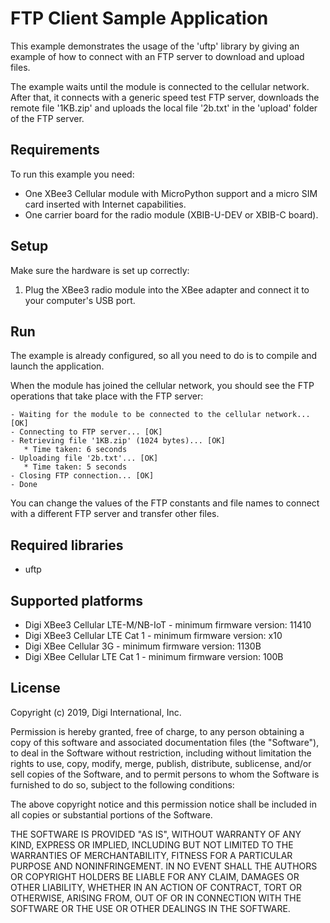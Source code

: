 FTP Client Sample Application
=============================

This example demonstrates the usage of the 'uftp' library by giving an example
of how to connect with an FTP server to download and upload files.

The example waits until the module is connected to the cellular network. After
that, it connects with a generic speed test FTP server, downloads the remote 
file '1KB.zip' and uploads the local file '2b.txt' in the 'upload' folder of
the FTP server. 

Requirements
------------

To run this example you need:

* One XBee3 Cellular module with MicroPython support and a micro SIM card
  inserted with Internet capabilities.
* One carrier board for the radio module (XBIB-U-DEV or XBIB-C board).

Setup
-----

Make sure the hardware is set up correctly:

1. Plug the XBee3 radio module into the XBee adapter and connect it to your
   computer's USB port.

Run
---

The example is already configured, so all you need to do is to compile and
launch the application.

When the module has joined the cellular network, you should see the FTP
operations that take place with the FTP server:

    - Waiting for the module to be connected to the cellular network... [OK]
    - Connecting to FTP server... [OK]
    - Retrieving file '1KB.zip' (1024 bytes)... [OK]
       * Time taken: 6 seconds
    - Uploading file '2b.txt'... [OK]
       * Time taken: 5 seconds
    - Closing FTP connection... [OK]
    - Done


You can change the values of the FTP constants and file names to connect with
a different FTP server and transfer other files.

Required libraries
--------------------

* uftp

Supported platforms
-------------------

* Digi XBee3 Cellular LTE-M/NB-IoT - minimum firmware version: 11410
* Digi XBee3 Cellular LTE Cat 1 - minimum firmware version: x10
* Digi XBee Cellular 3G - minimum firmware version: 1130B
* Digi XBee Cellular LTE Cat 1 - minimum firmware version: 100B

License
-------

Copyright (c) 2019, Digi International, Inc.

Permission is hereby granted, free of charge, to any person obtaining a copy
of this software and associated documentation files (the "Software"), to deal
in the Software without restriction, including without limitation the rights
to use, copy, modify, merge, publish, distribute, sublicense, and/or sell
copies of the Software, and to permit persons to whom the Software is
furnished to do so, subject to the following conditions:

The above copyright notice and this permission notice shall be included in all
copies or substantial portions of the Software.

THE SOFTWARE IS PROVIDED "AS IS", WITHOUT WARRANTY OF ANY KIND, EXPRESS OR
IMPLIED, INCLUDING BUT NOT LIMITED TO THE WARRANTIES OF MERCHANTABILITY,
FITNESS FOR A PARTICULAR PURPOSE AND NONINFRINGEMENT. IN NO EVENT SHALL THE
AUTHORS OR COPYRIGHT HOLDERS BE LIABLE FOR ANY CLAIM, DAMAGES OR OTHER
LIABILITY, WHETHER IN AN ACTION OF CONTRACT, TORT OR OTHERWISE, ARISING FROM,
OUT OF OR IN CONNECTION WITH THE SOFTWARE OR THE USE OR OTHER DEALINGS IN THE
SOFTWARE.